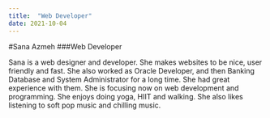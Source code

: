 ```yaml
---
title:  "Web Developer"
date: 2021-10-04
---
```


#Sana Azmeh
###Web Developer

Sana is a web designer and developer. She makes websites to be nice, user friendly and fast. She also worked as Oracle Developer, and then Banking Database and System Administrator for a long time. She had great experience with them. She is focusing now on web development and programming. She enjoys doing yoga, HIIT and walking. She also likes listening to soft pop music and chilling music.
